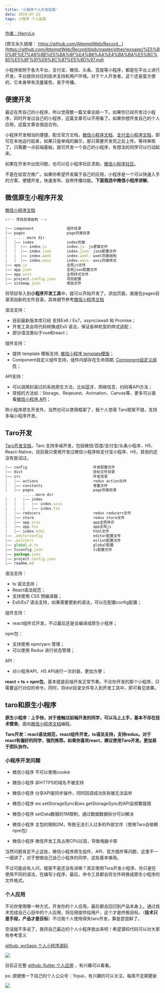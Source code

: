 ```yaml
---
title: '小程序个人开发指南'
data: 2019-07-22
tags: 小程序 个人指南
---
```


[作者：HerryLo](https://github.com/HerryLo)

[原文永久链接： https://github.com/AttemptWeb/Record...](https://github.com/AttemptWeb/Record/blob/master/other/wxsapp/%E5%B0%8F%E7%A8%8B%E5%BA%8F%E4%B8%AA%E4%BA%BA%E5%BC%80%E5%8F%91%E6%8C%87%E5%8D%97.md)

小程序依附于各大平台，支付宝、微信、头条、百度等小程序，都是在平台上进行开发，平台提供对应的技术支持和用户环境。对于个人开发者，这个还是蛮方便的，它本身带有流量属性，易于传播。

## 便捷开发

最近在弄自己的小程序，所以觉得整一篇文章总结一下。如果你已经开发过小程序，同时开发过自己的小程序，这篇文章可以不用看了。如果你想开发自己的个人应用，这篇文章会很适合你。

小程序开发相当的便捷，配合官方文档，[微信小程序文档](https://developers.weixin.qq.com/miniprogram/dev/framework/)、[支付宝小程序文档](https://docs.alipay.com/mini/developer/getting-started)，即可在本地运行起来，如果只是单纯的展示，那只需要开发完之后上传，等待审核了。只需要一点前端基础，就可开发一个自己的小程序，有想法的同学可以行动起来。

如果在开发中出现问题，也可以在小程序社区求助，[微信小程序社区](https://developers.weixin.qq.com/community/develop/question)。

不是在给官方推广。如果你希望开发属于自己的应用，小程序是一个可以快速入手的方案，便捷开发，快速发布，自带传播功能。**下面我选中微信小程序讲解**。

## 微信原生小程序开发

[微信小程序文档](https://developers.weixin.qq.com/miniprogram/dev/framework/)

```javascript
<!-- 项目目录结构 -->

|—— component               组件目录
|—— pages                   page页面目录
|   ......more dir           
|   |—— index               index页面
|   |  |—— index.js         index.js- js逻辑文件     
|   |  |—— index.json       index.json- json配置文件
|   |  |—— index.wxml       index.wxml- wxml页面结构
|   |  |—— index.wxss       index.wxss- wxss页面样式
|—— app.js                  全局js文件
|—— app.json                全局json配置文件
|—— app.wxss                全局样式文件
|—— project.config.json     项目配置
|—— sitemap.json            爬虫文件
```
将项目导入到**小程序开发工具**中，就可以开始开发了。添加页面，直接在pages目录添加新的文件目录。具体细节参考[微信小程序文档](https://developers.weixin.qq.com/miniprogram/dev/framework/)

语法支持：
* 目前最新版本库已经 支持Es6 / Es7，async/await 和 Promise；
* 开发工具会将代码转换成Es5 语法，保证各种机型的样式适配；
* 部分语法类似于vue和react；

组件支持：
* 提供 template 模板支持, [微信小程序 template模版](https://developers.weixin.qq.com/miniprogram/dev/reference/wxml/template.html)；
* Component自定义组件支持，组件内部存在生命周期, [Component自定义组件](https://developers.weixin.qq.com/miniprogram/dev/framework/custom-component/component.html)；

API支持：
* 可以调用封装过的系统原生方法，比如蓝牙、网络信息、扫码等API方法；
* 常规的方法如：Storage、Reqeuest、Animation、Canvas等，更多可以查看[微信小程序 API](https://developers.weixin.qq.com/miniprogram/dev/api/ad/wx.createRewardedVideoAd.html)；

除小程序原生开发外，当然也可以使用框架了，我个人觉得 Taro框架不错，支持多端小程序开发。

## Taro开发

[Taro开发文档](https://nervjs.github.io/taro/docs/README.html)，Taro 支持多端开发，包括微信/百度/支付宝/头条小程序、H5、React-Native，目前我只使用开发过微信小程序和支付宝小程序、H5，其他的还没有尝试过。

```javascript
|—— config                              开发配置文件
|—— dist                                目标文件目录
|—— src                                 开发目录
|   |—— actions                         redux action文件
|   |—— constants                       常量文件
|   |—— pages                           page页面目录
        ......more dir
|   |   |—— index
|   |   |   |—— index.scss
|   |   |   |—— index.txs
|   |—— reducers                        redux reducers文件
|   |—— store                           redux store文件
|   |—— app.scss                        app全局样式
|   |—— app.tsx                         app全局js
|   |—— index.html                      html文件
|—— .editorconfig                       editor配置文件         
|—— .eslintrc                           eslint配置文件
|—— global.d.ts                         global配置
|—— tsconfig.json                       ts配置文件
|—— package.json
|—— project.config.json
|—— readme.md
```

语法支持：
* ts 语法支持；
* React语法规范；
* 支持使用 CSS 预编译器；
* Es6/Es7 语法支持，如果需要更新的语法，可以在配置config配置；

组件支持：
* react组件式开发，不过最后还是会编译成原生小程序；

npm包：
* 支持使用 npm/yarn 管理；
* 可以使用 Redux 进行状态管理；

API：
* 对小程序API、H5 API进行一次封装，更加方便；

**react + ts + npm包**，基本就是前端开发正常节奏。不论你开发的那个小程序，只需要运行对应的命令，同时，将dist目录文件导入到开发工具中，即可看见效果。

## taro和原生小程序

**原生小程序：上手快，对于接触过前端开发的同学，可以马上上手，基本不存在技术壁垒**。面向[微信小程序文档](https://developers.weixin.qq.com/miniprogram/dev/framework/)编程。

**Taro开发：react语法规范，react组件开发，ts语法支持，支持redux。对于react有偏好的同学，强烈推荐。如果你喜欢react，建议使用Taro开发。更加易于团队协作。**

### 小程序开发问题

* 微信小程序 不可以使用cookie

* 微信小程序 非HTTPS的域名不被支持

* 微信小程序 分享API是同步操作，同时回调成功失败被无法监听

* 微信小程序 wx.setStorageSync和wx.getStorageSync的API会频繁报错

* 微信小程序 setData数据的1M限制，通过数据数据拆分可以解决

* 微信小程序 主包的限制2M，导致无法引入过多的外部文件（使用Taro会依赖npm包）

* 微信小程序 微信开发工具占用CPU过高，导致电脑卡顿

当然问题肯定不止这些，微信小程序原生组件、API、官方插件等问题，这里不一一细讲了，对于想做自己自己小程序的同学，这些基本够用。

不过可能会有人问，框架不是还没有讲嘛？其实使用Tora开发小程序，你只是在使用不同的语法，在编写小程序，最后，命令工具都会将文件转换成原生小程序的文件格式。

### 个人应用

不论你使用哪一种方式，开发你的个人应用，最后都会回归到产品本身上。通过技术完成自己心目中的个人应用，将应用提供给用户，这个才是终极目标。（**技术只是手段，产品才是目标**）不过我个人使用得失taro开发，算是尝尝鲜了。

空话就不多说了，我将自己最近的个人小程序放出来吧！希望源码代码可以对大家有参考意义

[github: wxSapp 个人小程序源码](https://github.com/HerryLo/wxSapp)

![](https://raw.githubusercontent.com/HerryLo/wxSapp/master/img/gh_75d5a8e03369_258.jpg)

目前正在整 [github: flutter 个人应用](https://link.juejin.im/?target=https%3A%2F%2Fgithub.com%2FHerryLo%2FflutterApp) ，有兴趣可以看看。

ps: 顺便推一下自己的个人公众号：Yopai，有兴趣的可以关注，每周不定期更新

![](https://mmbiz.qpic.cn/mmbiz_jpg/jyLzA4jLwXMlhkoibAhjS0WL1rl8ChM65N5iaicv4APia3MkPE5pRakueWeXb3DpnKFbRmd6TnR0O2GV4anWPT6E1Q/640?wx_fmt=jpeg)